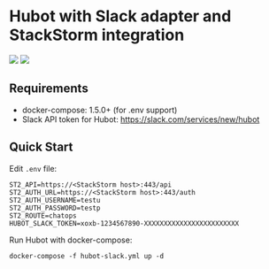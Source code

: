 # Hubot with Slack adapter and StackStorm integration

[![](https://images.microbadger.com/badges/version/unicell/hubot-slack.svg)](https://microbadger.com/images/unicell/hubot-slack "Get your own version badge on microbadger.com")
[![](https://images.microbadger.com/badges/image/unicell/hubot-slack.svg)](https://microbadger.com/images/unicell/hubot-slack "Get your own image badge on microbadger.com")

## Requirements

* docker-compose: 1.5.0+ (for .env support)
* Slack API token for Hubot: https://slack.com/services/new/hubot

## Quick Start

Edit `.env` file:

```
ST2_API=https://<StackStorm host>:443/api
ST2_AUTH_URL=https://<StackStorm host>:443/auth
ST2_AUTH_USERNAME=testu
ST2_AUTH_PASSWORD=testp
ST2_ROUTE=chatops
HUBOT_SLACK_TOKEN=xoxb-1234567890-XXXXXXXXXXXXXXXXXXXXXXXX 
```

Run Hubot with docker-compose:

```
docker-compose -f hubot-slack.yml up -d
```
